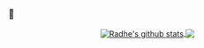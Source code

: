 ### 👋

<p align="center">
    <a href="https://github.com/j33ty">
      <img align="center" src="https://github-readme-stats.vercel.app/api?username=j33ty&show_icons=true&include_all_commits=true&count_private=true" alt="Radhe's github stats" />
    </a>
    <a href="https://github.com/j33ty">
      <img align="center" src="https://github-readme-stats.vercel.app/api/top-langs?username=j33ty&layout=compact&count_private=true" />
    </a>
</p>
